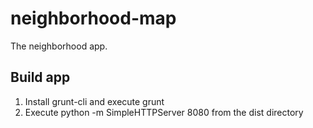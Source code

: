 # neighborhood-map

The neighborhood app.

## Build app
1. Install grunt-cli and execute grunt
1. Execute python -m SimpleHTTPServer 8080 from the dist directory
